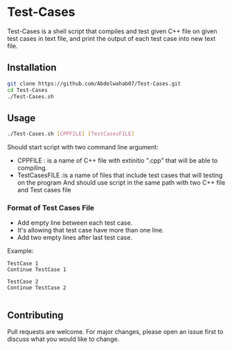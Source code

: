 # Test-Cases
Test-Cases is a shell script that compiles and test given C++ file on given test cases in text file, and print the output of each test case into new text file.

## Installation

```bash
git clone https://github.com/Abdelwahab07/Test-Cases.git
cd Test-Cases
./Test-Cases.sh 
```

## Usage

```bash
./Test-Cases.sh [CPPFILE] [TestCasesFILE]
```
Should start script with two command line argument:
- CPPFILE : is a name of C++ file with extinitio ".cpp" that will be able to compiling.
- TestCasesFILE :is a name of files that include test cases that will testing on the program
And should use script in the same path with two C++ file and Test cases file

### Format of Test Cases File
- Add empty line between each test case.
- It's allowing that test case have more than one line.
- Add two empty lines after last test case.

Example:
```text
TestCase 1
Continue TestCase 1

TestCase 2
Continue TestCase 2


```

## Contributing
Pull requests are welcome. For major changes, please open an issue first to discuss what you would like to change.
